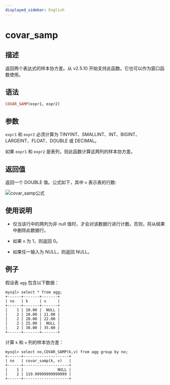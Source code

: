 ```yaml
---
displayed_sidebar: English
---
```


# covar_samp

## 描述

返回两个表达式的样本协方差。从 v2.5.10 开始支持此函数。它也可以作为窗口函数使用。

## 语法

```Haskell
COVAR_SAMP(expr1, expr2)
```

## 参数

`expr1` 和 `expr2` 必须计算为 TINYINT、SMALLINT、INT、BIGINT、LARGEINT、FLOAT、DOUBLE 或 DECIMAL。

如果 `expr1` 和 `expr2` 是表列，则此函数计算这两列的样本协方差。

## 返回值

返回一个 DOUBLE 值。公式如下，其中 `n` 表示表的行数:

![covar_samp公式](../../../assets/covar_samp_formula.png)

<!--$$
\frac{\sum_{i=1}^{n} (x_i - \bar{x})(y_i - \bar{y})}{n-1}
$$-->

## 使用说明

- 仅当该行中的两列为非 null 值时，才会对该数据行进行计数。否则，将从结果中删除此数据行。

- 如果 `n` 为 1，则返回 0。

- 如果任一输入为 NULL，则返回 NULL。

## 例子

假设表 `agg` 包含以下数据：

```plaintext
mysql> select * from agg;
+------+-------+-------+
| no   | k     | v     |
+------+-------+-------+
|    1 | 10.00 |  NULL |
|    2 | 10.00 | 11.00 |
|    2 | 20.00 | 22.00 |
|    2 | 25.00 |  NULL |
|    2 | 30.00 | 35.00 |
+------+-------+-------+
```

计算 `k` 和 `v` 列的样本协方差：

```plaintext
mysql> select no,COVAR_SAMP(k,v) from agg group by no;
+------+--------------------+
| no   | covar_samp(k, v)   |
+------+--------------------+
|    1 |               NULL |
|    2 | 119.99999999999999 |
+------+--------------------+